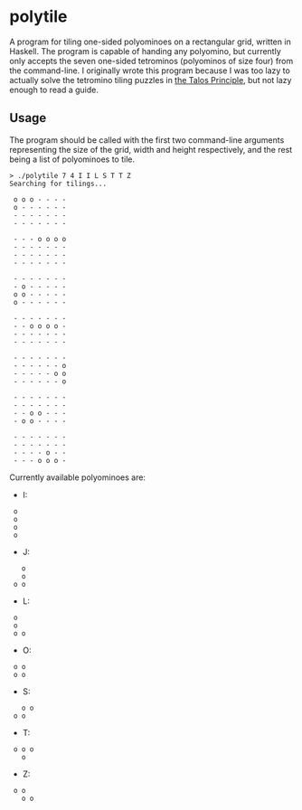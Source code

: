 # polytile

A program for tiling one-sided polyominoes on a rectangular grid, written in Haskell. The program is capable of handing any polyomino, but currently only accepts the seven one-sided tetrominos (polyominos of size four) from the command-line. I originally wrote this program because I was too lazy to actually solve the tetromino tiling puzzles in [the Talos Principle](http://www.croteam.com/talosprinciple/), but not lazy enough to read a guide.

## Usage

The program should be called with the first two command-line arguments representing the size of the grid, width and height respectively, and the rest being a list of polyominoes to tile.

```
> ./polytile 7 4 I I L S T T Z
Searching for tilings...

 o o o - - - -
 o - - - - - -
 - - - - - - -
 - - - - - - -

 - - - o o o o
 - - - - - - -
 - - - - - - -
 - - - - - - -

 - - - - - - -
 - o - - - - -
 o o - - - - -
 o - - - - - -

 - - - - - - -
 - - o o o o -
 - - - - - - -
 - - - - - - -

 - - - - - - -
 - - - - - - o
 - - - - - o o
 - - - - - - o

 - - - - - - -
 - - - - - - -
 - - o o - - -
 - o o - - - -

 - - - - - - -
 - - - - - - -
 - - - - o - -
 - - - o o o -
```

Currently available polyominoes are:

* I:

```
 o
 o
 o
 o
```

* J:

```
   o
   o
 o o
```

* L:

```
 o
 o
 o o
```

* O:

```
 o o
 o o
```

* S:

```
   o o
 o o
```

* T:

```
 o o o
   o
```

* Z:

```
 o o
   o o
```

